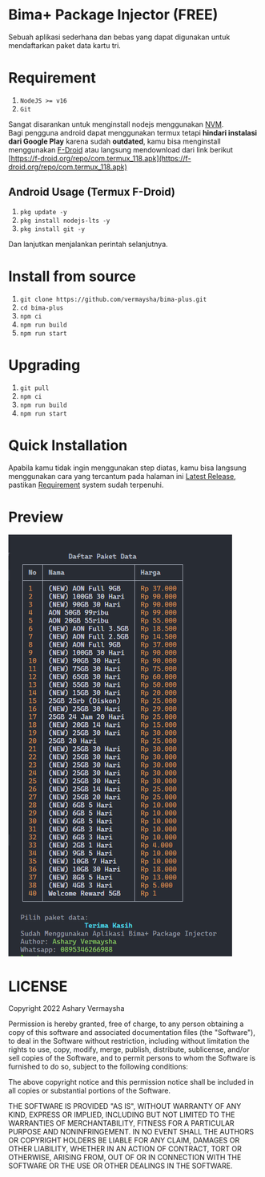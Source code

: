 # Bima+ Package Injector (FREE)

Sebuah aplikasi sederhana dan bebas yang dapat digunakan untuk mendaftarkan paket data kartu tri.

# Requirement

1. `NodeJS >= v16`
2. `Git`

Sangat disarankan untuk menginstall nodejs menggunakan [NVM](https://github.com/nvm-sh/nvm). <br>
Bagi pengguna android dapat menggunakan termux tetapi **hindari instalasi dari Google Play** karena sudah **outdated**, kamu bisa menginstall menggunakan [F-Droid](https://f-droid.org) atau langsung mendownload dari link berikut [https://f-droid.org/repo/com.termux_118.apk](https://f-droid.org/repo/com.termux_118.apk)

## Android Usage (Termux F-Droid)

1. `pkg update -y`
2. `pkg install nodejs-lts -y`
3. `pkg install git -y`

Dan lanjutkan menjalankan perintah selanjutnya.

# Install from source

1. `git clone https://github.com/vermaysha/bima-plus.git`
2. `cd bima-plus`
3. `npm ci`
4. `npm run build`
5. `npm run start`

# Upgrading

1. `git pull`
2. `npm ci`
3. `npm run build`
4. `npm run start`

# Quick Installation

Apabila kamu tidak ingin menggunakan step diatas, kamu bisa langsung menggunakan cara yang tercantum pada halaman ini [Latest Release](https://github.com/vermaysha/bima-plus/releases/latest), pastikan [Requirement](#requirement) system sudah terpenuhi.

# Preview

![Preview](preview.png)

# LICENSE

Copyright 2022 Ashary Vermaysha

Permission is hereby granted, free of charge, to any person obtaining a copy of this software and associated documentation files (the "Software"), to deal in the Software without restriction, including without limitation the rights to use, copy, modify, merge, publish, distribute, sublicense, and/or sell copies of the Software, and to permit persons to whom the Software is furnished to do so, subject to the following conditions:

The above copyright notice and this permission notice shall be included in all copies or substantial portions of the Software.

THE SOFTWARE IS PROVIDED "AS IS", WITHOUT WARRANTY OF ANY KIND, EXPRESS OR IMPLIED, INCLUDING BUT NOT LIMITED TO THE WARRANTIES OF MERCHANTABILITY, FITNESS FOR A PARTICULAR PURPOSE AND NONINFRINGEMENT. IN NO EVENT SHALL THE AUTHORS OR COPYRIGHT HOLDERS BE LIABLE FOR ANY CLAIM, DAMAGES OR OTHER LIABILITY, WHETHER IN AN ACTION OF CONTRACT, TORT OR OTHERWISE, ARISING FROM, OUT OF OR IN CONNECTION WITH THE SOFTWARE OR THE USE OR OTHER DEALINGS IN THE SOFTWARE.

